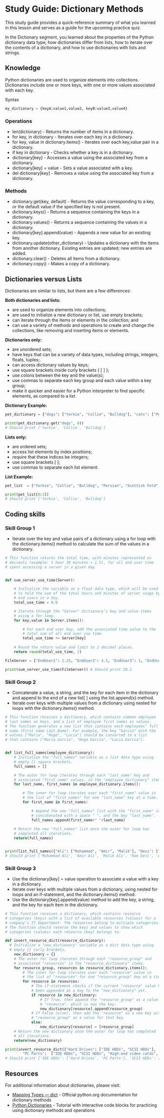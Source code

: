 # Study Guide: Dictionary Methods

This study guide provides a quick-reference summary of what you learned in this lesson and serves as a guide for the upcoming practice quiz. 

In the Dictionary segment, you learned about the properties of the Python dictionary data type, how dictionaries differ from lists, how to iterate over the contents of a dictionary, and how to use dictionaries with lists and strings.

## Knowledge

Python dictionaries are used to organize elements into collections. Dictionaries include one or more keys, with one or more values associated with each key. 

Syntax

```python
my_dictionary = {keyA:value1,value2, keyB:value3,value4}
```
    
### Operations

- len(dictionary) - Returns the number of items in a dictionary.
- for key, in dictionary - Iterates over each key in a dictionary.
- for key, value in dictionary.items() - Iterates over each key,value pair in a dictionary.
- if key in dictionary - Checks whether a key is in a dictionary.
- dictionary[key] - Accesses a value using the associated key from a dictionary.
- dictionary[key] = value - Sets a value associated with a key.
- del dictionary[key] - Removes a value using the associated key from a dictionary.

### Methods

- dictionary.get(key, default) - Returns the value corresponding to a key, or the default value if the specified key is not present.
- dictionary.keys() - Returns a sequence containing the keys in a dictionary.
- dictionary.values() - Returns a sequence containing the values in a dictionary.
- dictionary[key].append(value) - Appends a new value for an existing key.
- dictionary.update(other_dictionary) - Updates a dictionary with the items from another dictionary. Existing entries are updated; new entries are added.
- dictionary.clear() - Deletes all items from a dictionary.
- dictionary.copy() - Makes a copy of a dictionary.


## Dictionaries versus Lists 

Dictionaries are similar to lists, but there are a few differences:

**Both dictionaries and lists:**

- are used to organize elements into collections;
- are used to initialize a new dictionary or list, use empty brackets;
- can iterate through the items or elements in the collection; and
- can use a variety of methods and operations to create and change the collections, like removing and inserting items or elements.

**Dictionaries only:**

- are unordered sets;
- have keys that can be a variety of data types, including strings, integers, floats, tuples;.
- can access dictionary values by keys;
- use square brackets inside curly brackets { [ ] };
- use colons between the key and the value(s);
- use commas to separate each key group and each value within a key group;
- make it quicker and easier for a Python interpreter to find specific elements, as compared to a list.

**Dictionary Example:**

```python
pet_dictionary = {"dogs": ["Yorkie", "Collie", "Bulldog"], "cats": ["Persian", "Scottish Fold", "Siberian"], "rabbits": ["Angora", "Holland Lop", "Harlequin"]}  

print(pet_dictionary.get("dogs", 0))
# Should print ['Yorkie', 'Collie', 'Bulldog']
```

**Lists only:**

- are ordered sets;
- access list elements by index positions;
- require that these indices be integers;
- use square brackets [ ];
- use commas to separate each list element.

**List Example:**

```python
pet_list  = ["Yorkie", "Collie", "Bulldog", "Persian", "Scottish Fold", "Siberian", "Angora", "Holland Lop", "Harlequin"]

print(pet_list[0:3])
# Should print ['Yorkie', 'Collie', 'Bulldog']
```
  
## Coding skills 

### Skill Group 1  

- Iterate over the key and value pairs of a dictionary using a for loop with the dictionary.items() method to calculate the sum of the values in a dictionary. 

```python
# This function returns the total time, with minutes represented as 
# decimals (example: 1 hour 30 minutes = 1.5), for all end user time
# spent accessing a server in a given day. 


def sum_server_use_time(Server):

    # Initialize the variable as a float data type, which will be used
    # to hold the sum of the total hours and minutes of server usage by
    # end users in a day.
    total_use_time = 0.0

    # Iterate through the "Server" dictionary’s key and value items 
    # using a for loop.
    for key,value in Server.items():

        # For each end user key, add the associated time value to the
        # total sum of all end user use time.
        total_use_time += Server[key]
        
    # Round the return value and limit to 2 decimal places.
    return round(total_use_time, 2)  

FileServer = {"EndUser1": 2.25, "EndUser2": 4.5, "EndUser3": 1, "EndUser4": 3.75, "EndUser5": 0.6, "EndUser6": 8}

print(sum_server_use_time(FileServer)) # Should print 20.1
```

### Skill Group 2  

- Concatenate a value, a string, and the key for each item in the dictionary and append to the end of a new list[ ] using the list.append(x) method.  
- Iterate over keys with multiple values from a dictionary using nested for loops with the dictionary.items() method.

```python
# This function receives a dictionary, which contains common employee 
# last names as keys, and a list of employee first names as values. 
# The function generates a new list that contains each employees’ full
# name (First_name Last_Name). For example, the key "Garcia" with the 
# values ["Maria", "Hugo", "Lucia"] should be converted to a list 
# that contains ["Maria Garcia", "Hugo Garcia", "Lucia Garcia"].


def list_full_names(employee_dictionary):
    # Initialize the "full_names" variable as a list data type using
    # empty [] square brackets.  
    full_names = []

    # The outer for loop iterates through each "last_name" key and 
    # associated "first_name" values, in the "employee_dictionary" items.
    for last_name, first_names in employee_dictionary.items():

        # The inner for loop iterates over each "first_name" value in 
        # the list of "first_names" for one "last_name" key at a time.
        for first_name in first_names:

            # Append the new "full_names" list with the "first_name" value
            # concatenated with a space " ", and the key "last_name". 
            full_names.append(first_name+" "+last_name)
            
    # Return the new "full_names" list once the outer for loop has 
    # completed all iterations. 
    return(full_names)


print(list_full_names({"Ali": ["Muhammad", "Amir", "Malik"], "Devi": ["Ram", "Amaira"], "Chen": ["Feng", "Li"]}))
# Should print ['Muhammad Ali', 'Amir Ali', 'Malik Ali', 'Ram Devi', 'Amaira Devi', 'Feng Chen', 'Li Chen']
```

### Skill Group 3  

- Use the dictionary[key] = value operation to associate a value with a key in a dictionary.   
- Iterate over keys with multiple values from a dictionary, using nested for loops and an if-statement, and the dictionary.items() method.
- Use the dictionary[key].append(value) method to add the key, a string, and the key for each item in the dictionary.

```Python
# This function receives a dictionary, which contains resource 
# categories (keys) with a list of available resources (values) for a 
# company’s IT Department. The resources belong to multiple categories.
# The function should reverse the keys and values to show which 
# categories (values) each resource (key) belongs to. 

def invert_resource_dict(resource_dictionary):
  # Initialize a "new_dictionary" variable as a dict data type using
  # empty {} curly brackets. 
    new_dictionary = {}
    # The outer for loop iterates through each "resource_group" and 
    # associated "resources" in the "resource_dictionary" items.
    for resource_group, resources in resource_dictionary.items():
        # The inner for loop iterates over each "resource" value in 
        # the list of "resources" for one "resource_group" key at a time.
        for resource in resources:
            # The if-statement checks if the current "resource" value has 
            # been appended as a key to the "new_dictionary" yet.
            if resource in new_dictionary:
                # If True, then append the "resource_group" as a value to the
                # "resource", which is now the key.
                new_dictionary[resource].append(resource_group)
            # If False (else), then add the "resource" as a new key with the 
            # "resource_group" as a value for that key.
            else:
                new_dictionary[resource] = [resource_group]
    # Return the new dictionary once the outer for loop has completed  
    # all iterations.
    return(new_dictionary)

print(invert_resource_dict({"Hard Drives": ["IDE HDDs", "SCSI HDDs"],
        "PC Parts":  ["IDE HDDs", "SCSI HDDs", "High-end video cards", "Basic video cards"], "Video Cards": ["High-end video cards", "Basic video cards"]}))
# Should print {'IDE HDDs': ['Hard Drives', 'PC Parts'], 'SCSI HDDs': ['Hard Drives', 'PC Parts'], 'High-end video cards': ['PC Parts', 'Video Cards'], 'Basic video cards': ['PC Parts', 'Video Cards']}
```

## Resources

For additional information about dictionaries, please visit:

- [Mapping Types — dict](https://docs.python.org/3/library/stdtypes.html#mapping-types-dict) - Official python.org documentation for dictionary methods
- [Python Dictionaries](https://www.w3schools.com/python/python_dictionaries.asp) - Tutorial with interactive code blocks for practicing using dictionary methods and operations  